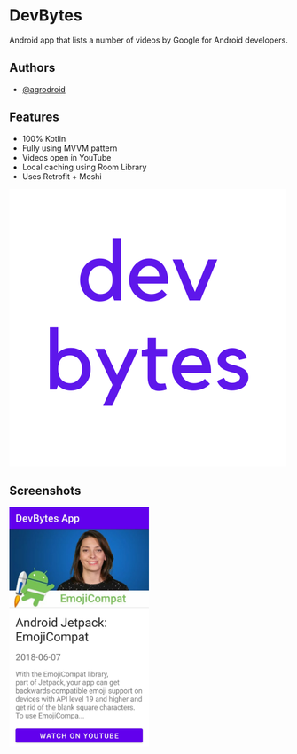 # DevBytes
Android app that lists a number of videos by Google for Android developers.
## Authors

- [@agrodroid](https://github.com/agrodroid)

  
## Features

- 100% Kotlin
- Fully using MVVM pattern
- Videos open in YouTube
- Local caching using Room Library
- Uses Retrofit + Moshi

  
![Logo](https://github.com/agrodroid/DevBytes/blob/new-branch/devbytes.png?raw=true)

    
## Screenshots
<img src="https://github.com/agrodroid/DevBytes/blob/new-branch/devbytes1.jpg?raw=true" width="50%">

  
